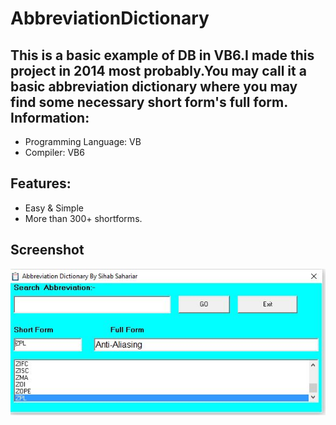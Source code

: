 # AbbreviationDictionary
This is a basic example of DB in VB6.I made this project in 2014 most probably.You may call it a basic abbreviation dictionary where you may find some necessary short form's full form.
Information:
------------
- Programming Language: VB
- Compiler: VB6

Features:
-----------------------
- Easy & Simple
- More than 300+ shortforms.


Screenshot
---------------
<img src="/ss.jpg">
          

